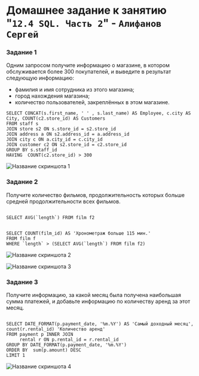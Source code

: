 # Домашнее задание к занятию "`12.4 SQL. Часть 2`" - `Алифанов Сергей`

### Задание 1

Одним запросом получите информацию о магазине, в котором обслуживается более 300 покупателей, и выведите в результат следующую информацию: 
- фамилия и имя сотрудника из этого магазина;
- город нахождения магазина;
- количество пользователей, закреплённых в этом магазине.

```
SELECT CONCAT(s.first_name, ' ' , s.last_name) AS Employee, c.city AS City, COUNT(c2.store_id) AS Customers
FROM staff s
JOIN store s2 ON s.store_id = s2.store_id
JOIN address a ON s2.address_id = a.address_id
JOIN city c ON a.city_id = c.city_id
JOIN customer c2 ON s2.store_id = c2.store_id
GROUP BY s.staff_id
HAVING  COUNT(c2.store_id) > 300

```

![Название скриншота 1](https://github.com/Adrenokrome72/alifanov-hw-12-04/blob/main/1.jpg)

### Задание 2

Получите количество фильмов, продолжительность которых больше средней продолжительности всех фильмов.

```

SELECT AVG(`length`) FROM film f2


SELECT COUNT(film_id) AS 'Хронометраж больше 115 мин.'  
FROM film f
WHERE `length` > (SELECT AVG(`length`) FROM film f2)

```

![Название скриншота 2](https://github.com/Adrenokrome72/alifanov-hw-12-04/blob/main/2.jpg)

![Название скриншота 3](https://github.com/Adrenokrome72/alifanov-hw-12-04/blob/main/3.jpg)

### Задание 3

Получите информацию, за какой месяц была получена наибольшая сумма платежей, и добавьте информацию по количеству аренд за этот месяц.

```

SELECT DATE_FORMAT(p.payment_date, '%m.%Y') AS 'Самый доходный месяц', count(r.rental_id) 'Количество аренд'  
FROM payment p INNER JOIN 
     rental r ON p.rental_id = r.rental_id 
GROUP BY DATE_FORMAT(p.payment_date, '%m.%Y') 
ORDER BY  sum(p.amount) DESC
LIMIT 1

```

![Название скриншота 4](https://github.com/Adrenokrome72/alifanov-hw-12-04/blob/main/4.jpg)

